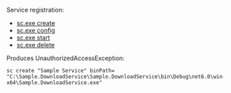 Service registration:

* [sc.exe create](https://learn.microsoft.com/en-us/windows-server/administration/windows-commands/sc-create)
* [sc.exe config](https://learn.microsoft.com/en-us/windows-server/administration/windows-commands/sc-config)
* [sc.exe start](https://learn.microsoft.com/en-us/windows-server/administration/windows-commands/start)
* [sc.exe delete](https://learn.microsoft.com/en-us/windows-server/administration/windows-commands/sc-delete)


Produces UnauthorizedAccessException:

```
sc create "Sample Service" binPath= "C:\Sample.DownloadService\Sample.DownloadService\bin\Debug\net6.0\win-x64\Sample.DownloadService.exe" 
```
